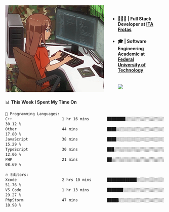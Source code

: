 
<body >
  <div style="display: flex; width: auto; margin-right: 30px ">
    <img align="right" width="312" height="274" style="padding-right:20px; " src="assets/umiko.gif" alt="Computer man" />
    <ul style="flex: 1;">
      <li><h4>🧑🏽‍💻 | Full Stack Developer at <a href="https://itafrotas.com//">ITA Frotas</a></h4></li>
      <li><h4>🎓 | Software Engineering Academic at <a href="http://www.utfpr.edu.br/">Federal University of Technology</a></h4></li>
      <br/>
      <a href="https://skillicons.dev">
        <img src="https://skillicons.dev/icons?i=ts,react,nodejs,go,swift,js,adonis,postgres,c,heroku,gradle,firebase,flutter,docker,aws,java,redis,kubernetes&theme=light&&perline=6 " />
      </a>
    </ul>  
    <br/>
  </div>
</body>


<!--START_SECTION:waka-->
📊 **This Week I Spent My Time On** 

```text
💬 Programming Languages: 
C++                      1 hr 16 mins        ████████░░░░░░░░░░░░░░░░░   30.12 % 
Other                    44 mins             ████░░░░░░░░░░░░░░░░░░░░░   17.80 % 
JavaScript               38 mins             ████░░░░░░░░░░░░░░░░░░░░░   15.29 % 
TypeScript               30 mins             ███░░░░░░░░░░░░░░░░░░░░░░   12.06 % 
PHP                      21 mins             ██░░░░░░░░░░░░░░░░░░░░░░░   08.69 % 

🔥 Editors: 
Xcode                    2 hrs 10 mins       █████████████░░░░░░░░░░░░   51.76 % 
VS Code                  1 hr 13 mins        ███████░░░░░░░░░░░░░░░░░░   29.27 % 
PhpStorm                 47 mins             █████░░░░░░░░░░░░░░░░░░░░   18.98 % 
```


<!--END_SECTION:waka-->

<!--
**danielr0d/danielr0d** is a ✨ _special_ ✨ repository because its `README.md` (this file) appears on your GitHub profile.

Here are some ideas to get you started:

- 🔭 I’m currently working on ...
- 🌱 I’m currently learning ...
- 👯 I’m looking to collaborate on ...
- 🤔 I’m looking for help with ...
- 💬 Ask me about ...
- 📫 How to reach me: ...
- 😄 Pronouns: ...
- ⚡ Fun fact: ...
-->
